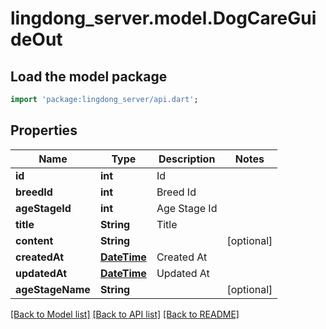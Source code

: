 # lingdong_server.model.DogCareGuideOut

## Load the model package
```dart
import 'package:lingdong_server/api.dart';
```

## Properties
Name | Type | Description | Notes
------------ | ------------- | ------------- | -------------
**id** | **int** | Id | 
**breedId** | **int** | Breed Id | 
**ageStageId** | **int** | Age Stage Id | 
**title** | **String** | Title | 
**content** | **String** |  | [optional] 
**createdAt** | [**DateTime**](DateTime.md) | Created At | 
**updatedAt** | [**DateTime**](DateTime.md) | Updated At | 
**ageStageName** | **String** |  | [optional] 

[[Back to Model list]](../README.md#documentation-for-models) [[Back to API list]](../README.md#documentation-for-api-endpoints) [[Back to README]](../README.md)


